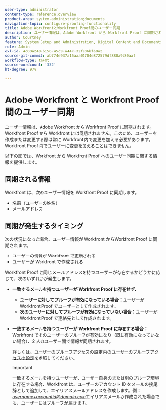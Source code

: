 ```yaml
---
user-type: administrator
content-type: reference;overview
product-area: system-administration;documents
navigation-topic: configure-proofing-functionality
title: Adobe WorkfrontとWorkfront Proof間のユーザー同期
description: ユーザー情報は、Adobe Workfront から Workfront Proof に同期されます。Workfront Proof から Workfront には同期されません。このため、ユーザーを作成または変更する際は常に Workfront 内で変更を加える必要があります。Workfront Proof 内でユーザーに変更を加えることはできません。
author: Courtney
feature: System Setup and Administration, Digital Content and Documents
role: Admin
exl-id: 4c88a249-b156-45c9-a44c-32f906bfa8a2
source-git-commit: ab774e937a15aaa04704e872579df880a9b80aaf
workflow-type: tm+mt
source-wordcount: '332'
ht-degree: 97%

---
```


# Adobe Workfront と Workfront Proof 間のユーザー同期

ユーザー情報は、Adobe Workfront から Workfront Proof に同期されます。Workfront Proof から Workfront には同期されません。このため、ユーザーを作成または変更する際は常に Workfront 内で変更を加える必要があります。Workfront Proof 内でユーザーに変更を加えることはできません。

以下の節では、Workfront から Workfront Proof へのユーザー同期に関する情報を提供します。

## 同期される情報

Workfront は、次のユーザー情報を Workfront Proof に同期します。

* 名前（ユーザーの姓名）
* メールアドレス

## 同期が発生するタイミング

次の状況になった場合、ユーザー情報が Workfront からWorkfront Proof に同期されます。

* ユーザーの情報が Workfront で更新される
* ユーザーが Workfront で作成される

Workfront Proof に同じメールアドレスを持つユーザーが存在するかどうかに応じて、次のいずれかが発生します。

* **一致するメールを持つユーザーが Workfront Proof に存在せず、**

   * **ユーザーに対してプルーフが有効になっている場合：**&#x200B;ユーザーが Workfront Proof でユーザーとして作成されます。
   * **次のユーザーに対してプルーフが有効になっていない場合：**&#x200B;ユーザーが Workfront Proof で連絡先として作成されます。

* **一致するメールを持つユーザーが Workfront Proof に存在する場合：** Workfront でそのユーザーのプルーフが有効になり（既に有効になっていない場合）、2 人のユーザー間で情報が同期されます。

  詳しくは、[ユーザーのプルーフアクセスの設定](../../../administration-and-setup/manage-workfront/configure-proofing/configure-a-users-proofing-access.md)内の[ユーザーのプルーフアクセスの設定](../../../administration-and-setup/manage-workfront/configure-proofing/configure-a-users-proofing-access.md)を参照してください。

  >[!IMPORTANT]
  >
  >一致するメールを持つユーザーが、ユーザー自身のまたは別のプルーフ環境に存在する場合、Workfront は、ユーザーのアカウント ID をメールの接尾辞として追加して、エイリアスメールアドレスを作成します。例：*username+accountid@domain.com*&#x200B;エイリアスメールが作成された場合でも、ユーザーにはプルーフが届きます。
